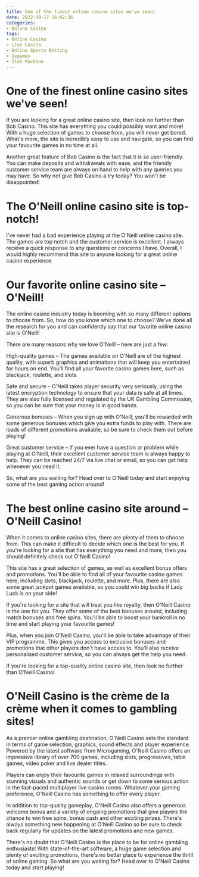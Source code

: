```yaml
---
title: One of the finest online casino sites we've seen!
date: 2022-10-17 16:02:36
categories:
- Online Casino
tags:
- Online Casino
- Live Casino
- Online Sports Betting
- 1xgames
- Slot Machine
---
```



#  One of the finest online casino sites we've seen!

If you are looking for a great online casino site, then look no further than Bob Casino. This site has everything you could possibly want and more! With a huge selection of games to choose from, you will never get bored. What's more, the site is incredibly easy to use and navigate, so you can find your favourite games in no time at all.

Another great feature of Bob Casino is the fact that it is so user-friendly. You can make deposits and withdrawals with ease, and the friendly customer service team are always on hand to help with any queries you may have. So why not give Bob Casino a try today? You won't be disappointed!

#  The O'Neill online casino site is top-notch!

I've never had a bad experience playing at the O'Neill online casino site. The games are top notch and the customer service is excellent. I always receive a quick response to any questions or concerns I have. Overall, I would highly recommend this site to anyone looking for a great online casino experience.

#  Our favorite online casino site – O'Neill!

The online casino industry today is booming with so many different options to choose from. So, how do you know which one to choose? We’ve done all the research for you and can confidently say that our favorite online casino site is O'Neill!

There are many reasons why we love O'Neill – here are just a few:

High-quality games – The games available on O'Neill are of the highest quality, with superb graphics and animations that will keep you entertained for hours on end. You’ll find all your favorite casino games here, such as blackjack, roulette, and slots.

Safe and secure – O'Neill takes player security very seriously, using the latest encryption technology to ensure that your data is safe at all times. They are also fully licensed and regulated by the UK Gambling Commission, so you can be sure that your money is in good hands.

Generous bonuses – When you sign up with O'Neill, you’ll be rewarded with some generous bonuses which give you extra funds to play with. There are loads of different promotions available, so be sure to check them out before playing!

Great customer service – If you ever have a question or problem while playing at O'Neill, their excellent customer service team is always happy to help. They can be reached 24/7 via live chat or email, so you can get help whenever you need it.

So, what are you waiting for? Head over to O'Neill today and start enjoying some of the best gaming action around!

#  The best online casino site around – O'Neill Casino!

When it comes to online casino sites, there are plenty of them to choose from. This can make it difficult to decide which one is the best for you. If you're looking for a site that has everything you need and more, then you should definitely check out O'Neill Casino!

This site has a great selection of games, as well as excellent bonus offers and promotions. You'll be able to find all of your favourite casino games here, including slots, blackjack, roulette, and more. Plus, there are also some great jackpot games available, so you could win big bucks if Lady Luck is on your side!

If you're looking for a site that will treat you like royalty, then O'Neill Casino is the one for you. They offer some of the best bonuses around, including match bonuses and free spins. You'll be able to boost your bankroll in no time and start playing your favourite games!

Plus, when you join O'Neill Casino, you'll be able to take advantage of their VIP programme. This gives you access to exclusive bonuses and promotions that other players don't have access to. You'll also receive personalised customer service, so you can always get the help you need.

If you're looking for a top-quality online casino site, then look no further than O'Neill Casino!

#  O'Neill Casino is the crème de la crème when it comes to gambling sites!

As a premier online gambling destination, O'Neill Casino sets the standard in terms of game selection, graphics, sound effects and player experience. Powered by the latest software from Microgaming, O'Neill Casino offers an impressive library of over 700 games, including slots, progressives, table games, video poker and live dealer titles.

Players can enjoy their favourite games in relaxed surroundings with stunning visuals and authentic sounds or get down to some serious action in the fast-paced multiplayer live casino rooms. Whatever your gaming preference, O'Neill Casino has something to offer every player.

In addition to top-quality gameplay, O'Neill Casino also offers a generous welcome bonus and a variety of ongoing promotions that give players the chance to win free spins, bonus cash and other exciting prizes. There's always something new happening at O'Neill Casino so be sure to check back regularly for updates on the latest promotions and new games.

There's no doubt that O'Neill Casino is the place to be for online gambling enthusiasts! With state-of-the-art software, a huge game selection and plenty of exciting promotions, there's no better place to experience the thrill of online gaming. So what are you waiting for? Head over to O'Neill Casino today and start playing!